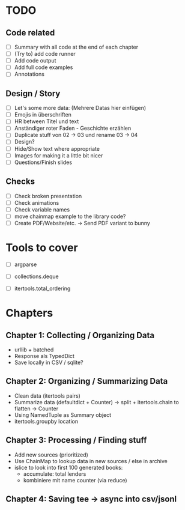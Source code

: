 # TODO

## Code related

- [ ] Summary with all code at the end of each chapter
- [ ] (Try to) add code runner
- [ ] Add code output
- [ ] Add full code examples
- [ ] Annotations

## Design / Story
- [ ] Let's some more data: (Mehrere Datas hier einfügen)
- [ ] Emojis in überschriften
- [ ] HR between Titel und text
- [ ] Anständiger roter Faden - Geschichte erzählen
- [ ] Duplicate stuff von 02 -> 03 und rename 03 -> 04
- [ ] Design?
- [ ] Hide/Show text where appropriate
- [ ] Images for making it a little bit nicer
- [ ] Questions/Finish slides

## Checks
- [ ] Check broken presentation
- [ ] Check animations
- [ ] Check variable names
- [ ] move chainmap example to the library code?
- [ ] Create PDF/Website/etc. -> Send PDF variant to bunny

# Tools to cover
- [ ] argparse
- [ ] collections.deque
- [ ] itertools.total_ordering


# Chapters

## Chapter 1: Collecting / Organizing Data
- urllib + batched
- Response als TypedDict
- Save locally in CSV / sqlite?

## Chapter 2: Organizing / Summarizing Data
- Clean data (itertools pairs)
- Summarize data (defaultdict + Counter)
    -> split + itertools.chain to flatten
    -> Counter
- Using NamedTuple as Summary object
- itertools.groupby location

## Chapter 3: Processing / Finding stuff
- Add new sources (prioritized)
- Use ChainMap to lookup data in new sources / else in archive
- islice to look into first 100 generated books:
    - accumulate: total lenders
    - kombiniere mit name counter (via reduce)

## Chapter 4: Saving tee -> async into csv/jsonl


